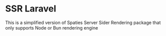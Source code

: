 # SSR Laravel

This is a simplified version of Spaties Server Sider Rendering package that only supports Node or Bun rendering engine

